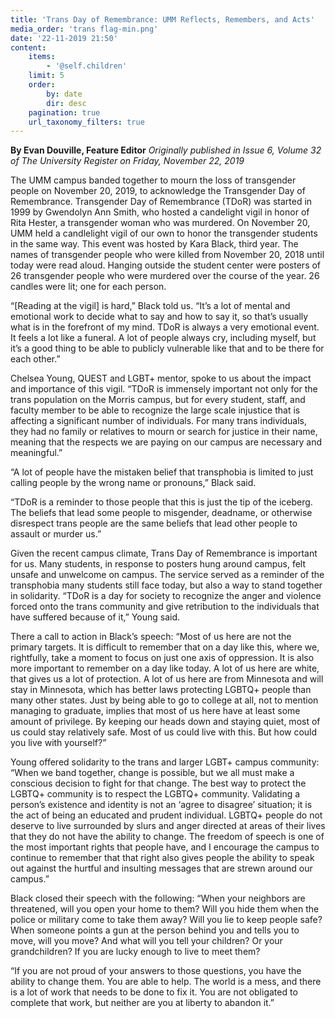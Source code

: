 ```yaml
---
title: 'Trans Day of Remembrance: UMM Reflects, Remembers, and Acts'
media_order: 'trans flag-min.png'
date: '22-11-2019 21:50'
content:
    items:
        - '@self.children'
    limit: 5
    order:
        by: date
        dir: desc
    pagination: true
    url_taxonomy_filters: true
---
```


**By Evan Douville, Feature Editor** _Originally published in Issue 6, Volume 32 of The University Register on Friday, November 22, 2019_

The UMM campus banded together to mourn the loss of transgender people on November 20, 2019, to acknowledge the Transgender Day of Remembrance. Transgender Day of Remembrance (TDoR) was started in 1999 by Gwendolyn Ann Smith, who hosted a candelight vigil in honor of Rita Hester, a transgender woman who was murdered. On November 20, UMM held a candlelight vigil of our own to honor the transgender students in the same way. This event was hosted by Kara Black, third year. The names of transgender people who were killed from November 20, 2018 until today were read aloud. Hanging outside the student center were posters of 26 transgender people who were murdered over the course of the year. 26 candles were lit; one for each person.

“[Reading at the vigil] is hard,” Black told us. “It’s a lot of mental and emotional work to decide what to say and how to say it, so that’s usually what is in the forefront of my mind. TDoR is always a very emotional event. It feels a lot like a funeral. A lot of people always cry, including myself, but it’s a good thing to be able to publicly vulnerable like that and to be there for each other.”

Chelsea Young, QUEST and LGBT+ mentor, spoke to us about the impact and importance of this vigil. “TDoR is immensely important not only for the trans population on the Morris campus, but for every student, staff, and faculty member to be able to recognize the large scale injustice that is affecting a significant number of individuals. For many trans individuals, they had no family or relatives to mourn or search for justice in their name, meaning that the respects we are paying on our campus are necessary and meaningful.”

“A lot of people have the mistaken belief that transphobia is limited to just calling people by the wrong name or pronouns,” Black said.

“TDoR is a reminder to those people that this is just the tip of the iceberg. The beliefs that lead some people to misgender, deadname, or otherwise disrespect trans people are the same beliefs that lead other people to assault or murder us.”

Given the recent campus climate, Trans Day of Remembrance is important for us. Many students, in response to posters hung around campus, felt unsafe and unwelcome on campus. The service served as a reminder of the transphobia many students still face today, but also a way to stand together in solidarity. “TDoR is a day for society to recognize the anger and violence forced onto the trans community and give retribution to the individuals that have suffered because of it,” Young said.

There a call to action in Black’s speech: “Most of us here are not the primary targets. It is difficult to remember that on a day like this, where we, rightfully, take a moment to focus on just one axis of oppression. It is also more important to remember on a day like today. A lot of us here are white, that gives us a lot of protection. A lot of us here are from Minnesota and will stay in Minnesota, which has better laws protecting LGBTQ+ people than many other states. Just by being able to go to college at all, not to mention managing to graduate, implies that most of us here have at least some amount of privilege. By keeping our heads down and staying quiet, most of us could stay relatively safe. Most of us could live with this. But how could you live with yourself?”

Young offered solidarity to the trans and larger LGBT+ campus community: “When we band together, change is possible, but we all must make a conscious decision to fight for that change. The best way to protect the LGBTQ+ community is to respect the LGBTQ+ community. Validating a person’s existence and identity is not an ‘agree to disagree’ situation; it is the act of being an educated and prudent individual. LGBTQ+ people do not deserve to live surrounded by slurs and anger directed at areas of their lives that they do not have the ability to change. The freedom of speech is one of the most important rights that people have, and I encourage the campus to continue to remember that that right also gives people the ability to speak out against the hurtful and insulting messages that are strewn around our campus.”

Black closed their speech with the following: “When your neighbors are threatened, will you open your home to them? Will you hide them when the police or military come to take them away? Will you lie to keep people safe? When someone points a gun at the person behind you and tells you to move, will you move? And what will you tell your children? Or your grandchildren? If you are lucky enough to live to meet them?

“If you are not proud of your answers to those questions, you have the ability to change them. You are able to help. The world is a mess, and there is a lot of work that needs to be done to fix it. You are not obligated to complete that work, but neither are you at liberty to abandon it.”
